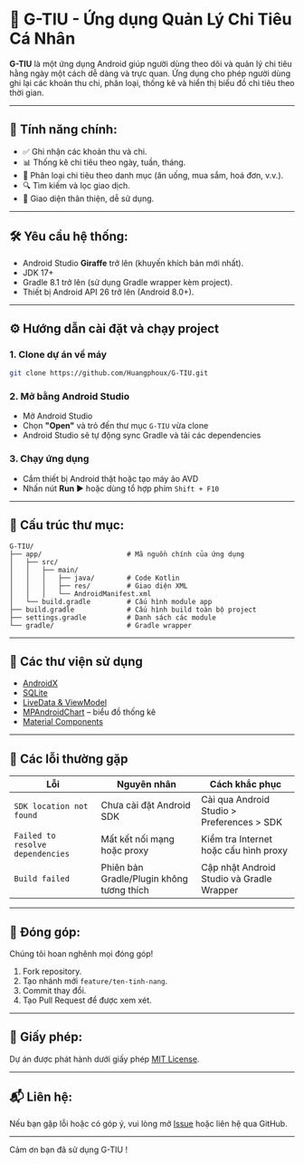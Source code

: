 # 📱 G-TIU - Ứng dụng Quản Lý Chi Tiêu Cá Nhân

**G-TIU** là một ứng dụng Android giúp người dùng theo dõi và quản lý chi tiêu hằng ngày một cách dễ dàng và trực quan. Ứng dụng cho phép người dùng ghi lại các khoản thu chi, phân loại, thống kê và hiển thị biểu đồ chi tiêu theo thời gian.

---

## 🚀 Tính năng chính:

- ✅ Ghi nhận các khoản thu và chi.
- 📊 Thống kê chi tiêu theo ngày, tuần, tháng.
- 🧾 Phân loại chi tiêu theo danh mục (ăn uống, mua sắm, hoá đơn, v.v.).
- 🔍 Tìm kiếm và lọc giao dịch.
- 🎨 Giao diện thân thiện, dễ sử dụng.

---

## 🛠 Yêu cầu hệ thống:

- Android Studio **Giraffe** trở lên (khuyến khích bản mới nhất).
- JDK 17+
- Gradle 8.1 trở lên (sử dụng Gradle wrapper kèm project).
- Thiết bị Android API 26 trở lên (Android 8.0+).

---

## ⚙️ Hướng dẫn cài đặt và chạy project

### 1. Clone dự án về máy

```bash
git clone https://github.com/Huangphoux/G-TIU.git
```

### 2. Mở bằng Android Studio

- Mở Android Studio
- Chọn **"Open"** và trỏ đến thư mục `G-TIU` vừa clone
- Android Studio sẽ tự động sync Gradle và tải các dependencies

### 3. Chạy ứng dụng

- Cắm thiết bị Android thật hoặc tạo máy ảo AVD
- Nhấn nút **Run** ▶️ hoặc dùng tổ hợp phím `Shift + F10`

---

## 📁 Cấu trúc thư mục:

```
G-TIU/
├── app/                     # Mã nguồn chính của ứng dụng
│   ├── src/
│   │   ├── main/
│   │   │   ├── java/        # Code Kotlin
│   │   │   ├── res/         # Giao diện XML
│   │   │   └── AndroidManifest.xml
│   └── build.gradle         # Cấu hình module app
├── build.gradle             # Cấu hình build toàn bộ project
├── settings.gradle          # Danh sách các module
└── gradle/                  # Gradle wrapper
```

---

## 🧩 Các thư viện sử dụng

- [AndroidX](https://developer.android.com/jetpack/androidx)
- [SQLite](https://developer.android.com/training/data-storage/sqlite)
- [LiveData & ViewModel](https://developer.android.com/topic/libraries/architecture/viewmodel)
- [MPAndroidChart](https://github.com/PhilJay/MPAndroidChart) – biểu đồ thống kê
- [Material Components](https://m3.material.io/)

---

## 🐞 Các lỗi thường gặp

| Lỗi | Nguyên nhân | Cách khắc phục |
|-----|-------------|----------------|
| `SDK location not found` | Chưa cài đặt Android SDK | Cài qua Android Studio > Preferences > SDK |
| `Failed to resolve dependencies` | Mất kết nối mạng hoặc proxy | Kiểm tra Internet hoặc cấu hình proxy |
| `Build failed` | Phiên bản Gradle/Plugin không tương thích | Cập nhật Android Studio và Gradle Wrapper |

---

## 🤝 Đóng góp:

Chúng tôi hoan nghênh mọi đóng góp!

1. Fork repository.
2. Tạo nhánh mới `feature/ten-tinh-nang`.
3. Commit thay đổi.
4. Tạo Pull Request để được xem xét.

---

## 📄 Giấy phép:

Dự án được phát hành dưới giấy phép [MIT License](LICENSE).

---

## 📬 Liên hệ:

Nếu bạn gặp lỗi hoặc có góp ý, vui lòng mở [Issue](https://github.com/Huangphoux/G-TIU/issues) hoặc liên hệ qua GitHub.

---

Cảm ơn bạn đã sử dụng G-TIU !